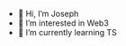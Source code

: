 - 👋 Hi, I’m Joseph
- 👀 I’m interested in Web3
- 🌱 I’m currently learning TS

<!---
Joseph15269/Joseph15269 is a ✨ special ✨ repository because its `README.md` (this file) appears on your GitHub profile.
You can click the Preview link to take a look at your changes.
--->
